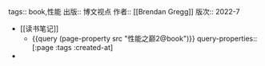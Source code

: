 tags:: book,性能
出版:: 博文视点
作者:: [[Brendan Gregg]]
版次:: 2022-7

- [[读书笔记]]
	- {{query (page-property src "性能之巅2@book")}}
	  query-properties:: [:page :tags :created-at]
-